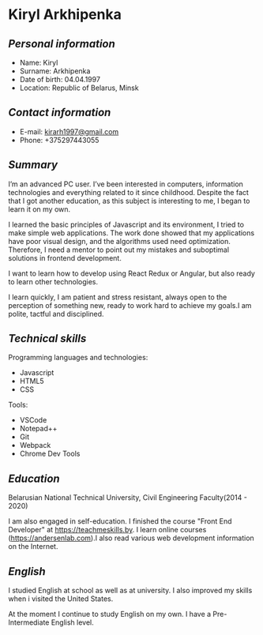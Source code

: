 # Kiryl Arkhipenka

## *Personal information*

* Name: Kiryl
* Surname: Arkhipenka
* Date of birth: 04.04.1997
* Location: Republic of Belarus, Minsk

## *Contact information*

* E-mail: kirarh1997@gmail.com
* Phone: +375297443055

## *Summary*

I’m an advanced PC user. I’ve been interested in computers, information technologies and everything related to it since childhood. Despite the fact that I got another education, as this subject is interesting to me, I began to learn it on my own.

I learned the basic principles of Javascript and its environment, I tried to make simple web applications. The work done showed that my applications have poor visual design, and the algorithms used need optimization. Therefore, I need a mentor to point out my mistakes and suboptimal solutions in frontend development.

I want to learn how to develop using React Redux or Angular, but also ready to learn other technologies.

I learn quickly, I am patient and stress resistant, always open to the perception of something new, ready to work hard to achieve my goals.I am polite, tactful and disciplined.

## *Technical skills*

Programming languages and technologies:

* Javascript
* HTML5
* CSS

Tools:

* VSCode
* Notepad++
* Git
* Webpack
* Chrome Dev Tools


## *Education*

Belarusian National Technical University, Civil Engineering Faculty(2014 - 2020)

I am also engaged in self-education. 
I finished the course "Front End Developer" at https://teachmeskills.by. I learn online courses (https://andersenlab.com).I also read various web development information on the Internet.

## *English*

I studied English at school as well as at university. I also improved my skills when i visited the United States.

At the moment I continue to study English on my own. I have a Pre-Intermediate English level.
